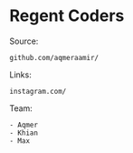 # Regent Coders
 
 
Source:

	github.com/aqmeraamir/

Links:

	instagram.com/

Team:

	- Aqmer
	- Khian
	- Max